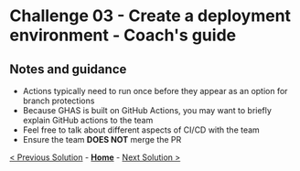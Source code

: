 # Challenge 03 - Create a deployment environment - Coach's guide

## Notes and guidance

- Actions typically need to run once before they appear as an option for branch protections
- Because GHAS is built on GitHub Actions, you may want to briefly explain GitHub actions to the team
- Feel free to talk about different aspects of CI/CD with the team
- Ensure the team **DOES NOT** merge the PR

[< Previous Solution](./solution02.md) - **[Home](./README.md)** - [Next Solution >](./solution04.md)
